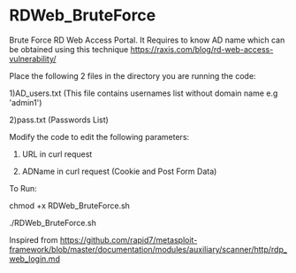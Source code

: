 # RDWeb_BruteForce
Brute Force RD Web Access Portal. It Requires to know AD name which can be obtained using this technique https://raxis.com/blog/rd-web-access-vulnerability/

Place the following 2 files in the directory you are running the code:

1)AD_users.txt (This file contains usernames list without domain name e.g 'admin1')

2)pass.txt (Passwords List)

Modify the code to edit the following parameters:

1) URL in curl request

2) ADName in curl request (Cookie and Post Form Data)

To Run:

chmod +x RDWeb_BruteForce.sh

./RDWeb_BruteForce.sh

Inspired from https://github.com/rapid7/metasploit-framework/blob/master/documentation/modules/auxiliary/scanner/http/rdp_web_login.md
